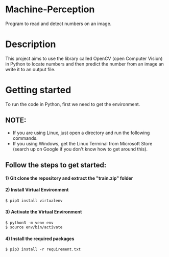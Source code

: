 # Machine-Perception
Program to read and detect numbers on an image.

# Description
This project aims to use the library called OpenCV (open Computer Vision) in Python to locate numbers and then predict the number from an image an write it to an output file.

# Getting started
To run the code in Python, first we need to get the environment. 

## NOTE:

- If you are using Linux, just open a directory and run the following commands. 
- If you using Windows, get the Linux Terminal from Microsoft Store (search up on Google if you don't know how to get around this).

## Follow the steps to get started:

#### 1) Git clone the repository and extract the "train.zip" folder

#### 2) Install Virtual Environment
```shell
$ pip3 install virtualenv
```

#### 3) Activate the Virtual Environment
```shell
$ python3 -m venv env
$ source env/bin/activate
```

#### 4) Install the required packages
```shell
$ pip3 install -r requirement.txt
```




